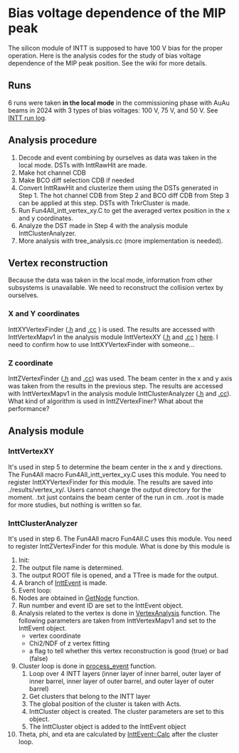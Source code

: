 # Bias voltage dependence of the MIP peak
The silicon module of INTT is supposed to have 100 V bias for the proper operation. Here is the analysis codes for the study of bias voltage dependence of the MIP peak position.
See the wiki for more details.

## Runs
6 runs were taken **in the local mode** in the commissioning phase with AuAu beams in 2024 with 3 types of bias voltages: 100 V, 75 V, and 50 V.
See [INTT run log](https://docs.google.com/spreadsheets/d/175Z06nDFWACKIrvqN_R43ABLtRfE6r23u9CZtVuwDHg/edit?gid=1459536224#gid=1459536224).

## Analysis procedure
1. Decode and event combining by ourselves as data was taken in the local mode. DSTs with InttRawHit are made.
2. Make hot channel CDB
3. Make BCO diff selection CDB if needed
4. Convert InttRawHit and clusterize them using the DSTs generated in Step 1. The hot channel CDB from Step 2 and BCO diff CDB from Step 3 can be applied at this step. DSTs with TrkrCluster is made.
5. Run Fun4All_intt_vertex_xy.C to get the averaged vertex position in the x and y coordinates.
6. Analyze the DST made in Step 4 with the analysis module InttClusterAnalyzer.
7. More analysis with tree_analysis.cc (more implementation is needed).

## Vertex reconstruction
Because the data was taken in the local mode, information from other subsystems is unavailable. We need to reconstruct the collision vertex by ourselves.

### X and Y coordinates
InttXYVertexFinder ([.h](https://github.com/sPHENIX-Collaboration/coresoftware/blob/master/offline/packages/intt/InttXYVertexFinder.h) and [.cc](https://github.com/sPHENIX-Collaboration/coresoftware/blob/master/offline/packages/intt/InttXYVertexFinder.cc) ) is used.
The results are accessed with InttVertexMapv1 in the analysis module InttVertexXY ([.h](https://github.com/nukazuka/INTT/blob/main/general_codes/genki/mip_bias_dependence/InttClusterAnalyzer/InttVertexXY.h) and [.cc](https://github.com/nukazuka/INTT/blob/main/general_codes/genki/mip_bias_dependence/InttClusterAnalyzer/InttVertexXY.cc) ) [here](https://github.com/nukazuka/INTT/blob/4890cdfc52dd56aaf68a347b9a774f9d30f73d37/general_codes/genki/mip_bias_dependence/InttClusterAnalyzer/InttVertexXY.cc#L35).
I need to confirm how to use InttXYVertexFinder with someone...

### Z coordinate
InttZVertexFinder ([.h](https://github.com/sPHENIX-Collaboration/coresoftware/blob/master/offline/packages/intt/InttXYVertexFinder.h) and [.cc](https://github.com/sPHENIX-Collaboration/coresoftware/blob/master/offline/packages/intt/InttXYVertexFinder.cc)) was used.
The beam center in the x and y axis was taken from the results in the previous step.
The results are accessed with InttVertexMapv1 in the analysis module InttClusterAnalyzer ([.h](https://github.com/nukazuka/INTT/blob/main/general_codes/genki/mip_bias_dependence/InttClusterAnalyzer/InttClusterAnalyzer.h) and [.cc](https://github.com/nukazuka/INTT/blob/main/general_codes/genki/mip_bias_dependence/InttClusterAnalyzer/InttClusterAnalyzer.cc)).
What kind of algorithm is used in InttZVertexFiner? What about the performance?

## Analysis module

### InttVertexXY
It's used in step 5 to determine the beam center in the x and y directions.
The Fun4All macro Fun4All_intt_vertex_xy.C uses this module.
You need to register InttXYVertexFinder for this module.
The results are saved into ./results/vertex_xy/.
Users cannot change the output directory for the moment.
.txt just contains the beam center of the run in cm.
.root is made for more studies, but nothing is written so far.

### InttClusterAnalyzer
It's used in step 6.
The Fun4All macro Fun4All.C uses this module.
You need to register InttZVertexFinder for this module.
What is done by this module is
1. Init:
  1. The output file name is determined.
  2. The output ROOT file is opened, and a TTree is made for the output.
  3. A branch of [InttEvent](https://github.com/nukazuka/INTT/blob/main/general_codes/genki/mip_bias_dependence/InttClusterAnalyzer/InttEvent.h) is made.
2. Event loop:
  1. Nodes are obtained in [GetNode](https://github.com/nukazuka/INTT/blob/4890cdfc52dd56aaf68a347b9a774f9d30f73d37/general_codes/genki/mip_bias_dependence/InttClusterAnalyzer/InttClusterAnalyzer.cc#L42) function.
  2. Run number and event ID are set to the InttEvent object.
  3. Analysis related to the vertex is done in [VertexAnalysis](https://github.com/nukazuka/INTT/blob/4890cdfc52dd56aaf68a347b9a774f9d30f73d37/general_codes/genki/mip_bias_dependence/InttClusterAnalyzer/InttClusterAnalyzer.cc#L166) function. The following parameters are taken from InttVertexMapv1 and set to the InttEvent object.
     - vertex coordinate
     - Chi2/NDF of z vertex fitting
     - a flag to tell whether this vertex reconstruction is good (true) or bad (false)
  4. Cluster loop is done in [process_event](https://github.com/nukazuka/INTT/blob/4890cdfc52dd56aaf68a347b9a774f9d30f73d37/general_codes/genki/mip_bias_dependence/InttClusterAnalyzer/InttClusterAnalyzer.cc#L107) function.
     1. Loop over 4 INTT layers (inner layer of inner barrel, outer layer of inner barrel, inner layer of outer barrel, and outer layer of outer barrel)
     2. Get clusters that belong to the INTT layer
     3. The global position of the cluster is taken with Acts.
     4. InttCluster object is created. The cluster parameters are set to this object.
     5. The InttCluster object is added to the InttEvent object
  5. Theta, phi, and eta are calculated by [InttEvent::Calc](https://github.com/nukazuka/INTT/blob/4890cdfc52dd56aaf68a347b9a774f9d30f73d37/general_codes/genki/mip_bias_dependence/InttClusterAnalyzer/InttEvent.cc#L30) after the cluster loop.
